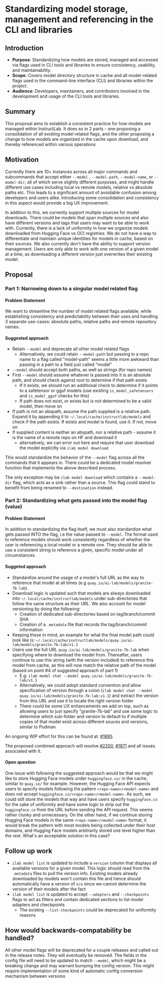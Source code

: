 # Standardizing model storage, management and referencing in the CLI and libraries

## Introduction

- **Purpose**: Standardizing how models are stored, managed and accessed via flags used in CLI tools and libraries to ensure consistency, usability, and maintainability.
- **Scope**: Covers model directory structure in cache and all model-related flags used in the command-line interface (CLI) and libraries within the project.
- **Audience**: Developers, maintainers, and contributors involved in the development and usage of the CLI tools and libraries.

## Summary

This proposal aims to establish a consistent practice for how models are managed within InstructLab. It does so in 2 parts - one proposing a consolidation of all existing model related flags, and the other proposing a change to how models are organized in the cache upon download, and thereby referenced within various operations

## Motivation

Currently there are 10+ instances across all major commands and subcommands that accept either `--model` , `--model-path`, `--model-name`, or `--model-dir`; all of which serve slightly different purposes, and might handle different use cases including local vs remote models, relative vs absolute paths etc. This leads to a significant amount of avoidable confusion among developers and users alike. Introducing some consolidation and consistency in this aspect would provide a big UX improvement.

In addition to this, we currently support multiple sources for model downloads. There could be models that span multiple sources and also have different versions and tags that users may want to be able to work with. Currently, there is a lack of uniformity in how we organize models downloaded from Hugging Face vs OCI registries. We do not have a way to differentiate and maintain unique identities for models in cache, based on their sources. We also currently don't have the ability to support version management. Users are only able to work with one version of a given model at a time, as downloading a different version just overwrites their existing model.

## Proposal

### Part 1: Narrowing down to a singular model related flag

#### Problem Statement

We want to streamline the number of model related flags available, while establishing consistency and predictability between their uses and handling 3 separate use-cases: absolute paths, relative paths and remote repository names.

#### Suggested approach

- Retain `--model` and deprecate all other model related flags
  - Alternatively, we could retain `--model-path` but passing in a repo name to a flag called "model-path" seems a little more awkward than passing in a path to a field just called "model"
- `--model` should accept both paths, as well as strings (for repo names)
- First `--model` should assume whatever is passed into it is an absolute path, and should check against root to determine if that path exists
  - If it exists, we should run an additional check to determine if it points to a safetensor or gguf models (use existing `is_model_safetensors` and `is_model_gguf` checks for this)
  - If path does not exist, or exists but is not determined to be a valid model, then move on
- If path is not an abspath, assume the path supplied is a relative path. Expand it by appending it to `~/.local/cache/instructlab/models` and check if the path exists. If exists and model is found, use it. If not, move on
- If supplied content is neither an abspath, nor a relative path - assume it is the name of a remote repo on HF and download it
  - alternatively, we can error out here and require that user download the model explicitly via `ilab model download`

This would standardize the behavior of the `--model` flag across all the commands that it appears in. There could be a dedicated model resolver function that implements the above described process.

The only exception may be `ilab model download` which contains a `--model-dir` flag, which acts as a sink rather than a source. This flag could stand to benefit from being renamed to `--destination` instead.

### Part 2: Standardizing what gets passed _into_ the model flag (value)

#### Problem Statement

In addition to standardizing the flag itself, we must also standardize what gets passed INTO the flag, i.e the value passed to `--model`. The format used to reference models should work consistently regardless of whether the user is referencing
a local model or a remote one. They should be able to use a consistent string to reference a given, specific model under all circumstances.

#### Suggeted approach

- Standardize around the usage of a model's full URL as the way to reference that model at all times (e.g `quay.io/ai-lab/models/granite-7b-lab`).
- Download logic is updated such that models are always downloaded into `~/.local/cache/instructlab/models` under sub-directories that follow the same structure as their URL. We also account for model versioning by doing the following:
  - Creation of dedicated sub-directories based on tag/branch/commit SHA
  - Creation of a `.metadata` file that records the tag/branch/commit information
- Keeping these in mind, an example for what the final model path could look like is: `~/.local/cache/instructlab/models/quay.io/ai-lab/models/granite-7b-lab/v1.1`
- Users use the full URL `quay.io/ai-lab/models/granite-7b-lab` when specifying where to download the model from. Thereafter, users continue to use this string (with the version included) to reference this model from cache, as this will now match the relative path of the model (based on point #4 of suggested approach of part 1)
  - E.g: `ilab model chat --model quay.io/ai-lab/models/granite-7b-lab/v1.1`
  - Alternatively, we could adopt standard convention and allow specification of version through a colon (`ilab model chat --model quay.io/ai-lab/models/granite-7b-lab:v1.1`) and extract the version from this URL and use it to locate the right version folder
  - There could be some UX enhancements we add on top, such as allowing users to just specify "granite-7b-lab" and use some logic to determine which sub-folder and version to default to if multiple copies of that model exist across different souces and versions, similar to Podman

An ongoing WIP effort for this can be found at: [#1895](https://github.com/instructlab/instructlab/pull/1895).

The proposed combined approach will resolve [#2200](https://github.com/instructlab/instructlab/issues/2200), [#1871](https://github.com/instructlab/instructlab/issues/1871) and all issues associated with it.

#### Open question

One issue with following the suggested approach would be that we might like to store Hugging Face models under `huggingface.co/` in the cache, similar to `quay.io/` for example. However, the Hugging Face API expects users to specify models following the pattern
`<repo-name>/<model-name>` and does not accept `huggingface.co/<repo-name>/<model-name>`. As such, we could still store the models that way and have users specify `huggingface.co` for the sake of uniformity and have some logic to strip out the `huggingface.co` from the URL before sending the API request. This seems rather clunky and unnecessary. On the other hand, if we continue storing Hugging Face models in the same `<repo-name>/<model-name>` format, it would break the pattern with most models being
collected under their host domains, and Hugging Face models arbitrarily stored one level higher than the rest. What's an acceptable solution in this case?

## Follow up work

- `ilab model list` is updated to include a `version` column that displays all available versions for a given model. This logic should read from the `.metadata` files to pull the version info. Existing models already downloaded by models won't contain this file and hence should automatically have a version of `n/a` since we cannot determine the version of their models after the fact
- `ilab model list` is updated to accept `--adapters` and `--checkpoints` flags to act as filters and contain dedicated sections to list model adapters and checkpoints
  - The existing `--list-checkpoints` could be deprecated for uniformity reasons

## How would backwards-compatability be handled?

All other model flags will be deprecated for a couple releases and called out in the release notes. They will eventually be removed.
The fields in the config file will need to be updated to match `--model`, which might be a breaking change and may warrant bumping the config version. This might require implementation of some kind of automatic config conversion mechanism between versions